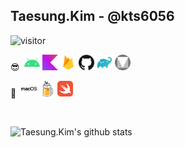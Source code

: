 ## Taesung.Kim - @kts6056

<img src="https://visitor-badge.laobi.icu/badge?page_id=kts6056/kts6056" alt="visitor"/>

<br/>

<p align="">
😎&nbsp;
<code><img height="25" src="https://raw.githubusercontent.com/github/explore/master/topics/android/android.png"></code>
<code><img height="25" src="https://raw.githubusercontent.com/github/explore/master/topics/kotlin/kotlin.png"></code>
<code><img height="25" src="https://raw.githubusercontent.com/github/explore/master/topics/firebase/firebase.png"></code>
<code><img height="25" src="https://raw.githubusercontent.com/github/explore/master/topics/github/github.png"></code>
<code><img height="25" src="https://raw.githubusercontent.com/github/explore/master/topics/gradle/gradle.png"></code>
<code><img height="25" src="https://raw.githubusercontent.com/github/explore/master/topics/material-design/material-design.png"></code>
</p>

<p align="">
🙂&nbsp;
<code><img height="25" src="https://raw.githubusercontent.com/github/explore/master/topics/macos/macos.png"></code>
<code><img height="25" src="https://raw.githubusercontent.com/github/explore/master/topics/homebrew/homebrew.png"></code>
<code><img height="25" src="https://raw.githubusercontent.com/github/explore/master/topics/swift/swift.png"></code>
</p>

<br/>

![Taesung.Kim's github stats](https://github-readme-stats.vercel.app/api?username=kts6056&show_icons=true&count_private=true&include_all_commits=true)
